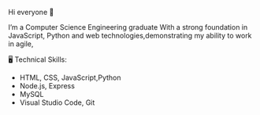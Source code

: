 Hi everyone 👋

I’m a Computer Science Engineering graduate With a strong foundation in JavaScript, Python and web technologies,demonstrating my ability to work in agile,

🖥️ Technical Skills:

- HTML, CSS, JavaScript,Python
- Node.js, Express
- MySQL
- Visual Studio Code, Git

<!--
**Nikitha-nv/Nikitha-nv** is a ✨ _special_ ✨ repository because its `README.md` (this file) appears on your GitHub profile.

Here are some ideas to get you started:

- 🔭 I’m currently working on ...
- 🌱 I’m currently learning ...
- 👯 I’m looking to collaborate on ...
- 🤔 I’m looking for help with ...
- 💬 Ask me about ...
- 📫 How to reach me: ...
- 😄 Pronouns: ...
- ⚡ Fun fact: ...
-->
